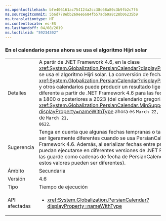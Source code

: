 ```yaml
---
ms.openlocfilehash: bfe406161ac754124a2cc38c68a80c3b9fb2c7f6
ms.sourcegitcommit: 5b6d778ebb269ee6684fb57ad69a8c28b06235b9
ms.translationtype: HT
ms.contentlocale: es-ES
ms.lasthandoff: 04/08/2019
ms.locfileid: "59234302"
---
```

### <a name="persian-calendar-now-uses-the-hijri-solar-algorithm"></a>En el calendario persa ahora se usa el algoritmo Hijri solar

|   |   |
|---|---|
|Detalles|A partir de .NET Framework 4.6, en la clase <xref:System.Globalization.PersianCalendar?displayProperty=name> se usa el algoritmo Hijri solar. La conversión de fechas entre <xref:System.Globalization.PersianCalendar?displayProperty=name> y otros calendarios puede producir un resultado ligeramente diferente a partir de .NET Framework 4.6 para las fechas anteriores a 1800 o posteriores a 2023 (del calendario gregoriano). Además, <xref:System.Globalization.PersianCalendar.MinSupportedDateTime?displayProperty=nameWithType> ahora es <code>March 22, 0622</code> en lugar de <code>March 21, 0622</code>.|
|Sugerencia|Tenga en cuenta que algunas fechas tempranas o tardías pueden ser ligeramente diferentes cuando se usa PersianCalendar en .NET Framework 4.6. Además, al serializar fechas entre procesos que puedan ejecutarse en diferentes versiones de .NET Framework, no las guarde como cadenas de fecha de PersianCalendar (ya que estos valores pueden ser diferentes).|
|Ámbito|Secundaria|
|Versión|4.6|
|Tipo|Tiempo de ejecución|
|API afectadas|<ul><li><xref:System.Globalization.PersianCalendar?displayProperty=nameWithType></li></ul>|
